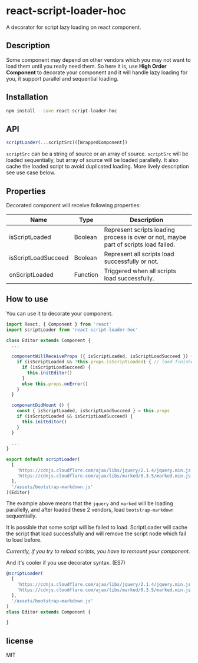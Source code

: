 # react-script-loader-hoc

A decorator for script lazy loading on react component.

## Description

Some component may depend on other vendors which you may not want to load them until you really need them. So here it is, use **High Order Component** to decorate your component and it will handle lazy loading for you, it support parallel and sequential loading.

## Installation

```bash
npm install --save react-script-loader-hoc
```

## API

```javascript
scriptLoader(...scriptSrc)([WrappedComponent])
```

`scriptSrc` can be a string of source or an array of source. `scriptSrc` will be loaded sequentially, but array of source will be loaded parallelly. It also cache the loaded script to avoid duplicated loading. More lively description see use case below.

## Properties

Decorated component will receive following properties:

|Name|Type|Description|
|----|----|-----------|
|isScriptLoaded|Boolean|Represent scripts loading process is over or not, maybe part of scripts load failed.|
|isScriptLoadSucceed|Boolean|Represent all scripts load successfully or not.|
|onScriptLoaded|Function|Triggered when all scripts load successfully.|

## How to use

You can use it to decorate your component.

```javascript
import React, { Component } from 'react'
import scriptLoader from 'react-script-loader-hoc'

class Editor extends Component {
  ...

  componentWillReceiveProps ({ isScriptLoaded, isScriptLoadSucceed }) {
    if (isScriptLoaded && !this.props.isScriptLoaded) { // load finished
      if (isScriptLoadSucceed) {
        this.initEditor()
      }
      else this.props.onError()
    }
  }

  componentDidMount () {
    const { isScriptLoaded, isScriptLoadSucceed } = this.props
    if (isScriptLoaded && isScriptLoadSucceed) {
      this.initEditor()
    }
  }

  ...
}

export default scriptLoader(
  [
    'https://cdnjs.cloudflare.com/ajax/libs/jquery/2.1.4/jquery.min.js',
    'https://cdnjs.cloudflare.com/ajax/libs/marked/0.3.5/marked.min.js'
  ],
  '/assets/bootstrap-markdown.js'
)(Editor)
```

The example above means that the `jquery` and `marked` will be loading parallelly, and after loaded these 2 vendors, load `bootstrap-markdown` sequentially.

It is possible that some script will be failed to load. ScriptLoader will cache the script that load successfully and will remove the script node which fail to load before.

*Currently, if you try to reload scripts, you have to remount your component.*

And it's cooler if you use decorator syntax. (ES7)

```javascript
@scriptLoader(
  [
    'https://cdnjs.cloudflare.com/ajax/libs/jquery/2.1.4/jquery.min.js',
    'https://cdnjs.cloudflare.com/ajax/libs/marked/0.3.5/marked.min.js'
  ],
  '/assets/bootstrap-markdown.js'
)
class Editor extends Component {

}
```

## license

MIT
